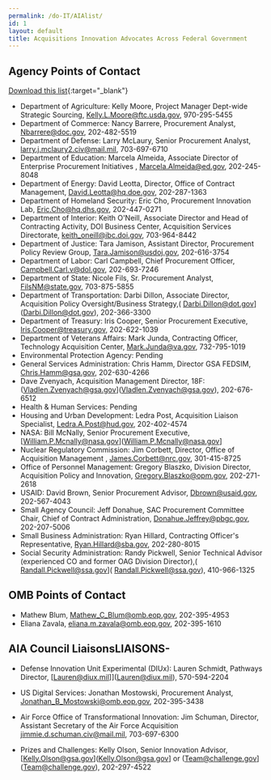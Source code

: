 ```yaml
---
permalink: /do-IT/AIAlist/
id: 1
layout: default
title: Acquisitions Innovation Advocates Across Federal Government
---
```


## Agency Points of Contact
[Download this list](https://techfarhub.cio.gov/assets/files/AIA_List.pdf){:target="_blank"}

-	Department of Agriculture: Kelly Moore, Project Manager Dept-wide Strategic Sourcing, [Kelly.L.Moore@ftc.usda.gov](Kelly.L.Moore@ftc.usda.gov), 970-295-5455
-	Department of Commerce: Nancy Barrere, Procurement Analyst, [Nbarrere@doc.gov](Nbarrere@doc.gov), 202-482-5519
 - Department of Defense: Larry McLaury, Senior Procurement Analyst, [larry.j.mclaury2.civ@mail.mil](larry.j.mclaury2.civ@mail.mil), 703-697-6710
 -   Department of Education: Marcela Almeida, Associate Director of Enterprise Procurement Initiatives , [Marcela.Almeida@ed.gov](Marcela.Almeida@ed.gov), 202-245-8048
 - Department of Energy: David Leotta, Director, Office of Contract Management, [David.Leotta@hq.doe.gov](David.Leotta@hq.doe.gov), 202-287-1363
 - Department of Homeland Security: Eric Cho, Procurement Innovation Lab, [Eric.Cho@hq.dhs.gov](Eric.Cho@hq.dhs.gov), 202-447-0271
 - Department of Interior: Keith O'Neill, Associate Director and Head of Contracting Activity, DOI Business Center, Acquisition Services Directorate, [keith_oneill@ibc.doi.gov](keith_oneill@ibc.doi.gov), 703-964-8442
 -   Department of Justice: Tara Jamison, Assistant Director, Procurement Policy Review Group, [Tara.Jamison@usdoj.gov](Tara.Jamison@usdoj.gov), 202-616-3754
 - Department of Labor: Carl Campbell, Chief Procurement Officer, [Campbell.Carl.v@dol.gov](Campbell.Carl.v@dol.gov), 202-693-7246
 - Department of State: Nicole Fils, Sr. Procurement Analyst, [FilsNM@state.gov](FilsNM@state.gov), 703-875-5855
 - Department of Transportation: Darbi Dillon, Associate Director, Acquisition Policy Oversight/Business Strategy,( Darbi.Dillon@dot.gov](Darbi.Dillon@dot.gov), 202-366-3300
 -  Department of Treasury: Iris Cooper, Senior Procurement Executive, [Iris.Cooper@treasury.gov](Iris.Cooper@treasury.gov), 202-622-1039
 -  Department of Veterans Affairs: Mark Junda, Contracting Officer, Technology Acquisition Center, [Mark.Junda@va.gov](Mark.Junda@va.gov), 732-795-1019
 -  Environmental Protection Agency: Pending
 - General Services Administration: Chris Hamm, Director GSA FEDSIM, [Chris.Hamm@gsa.gov](Mark.Junda@va.gov), 202-630-4266
-	Dave Zvenyach, Acquisition Management Director, 18F: (Vladlen.Zvenyach@gsa.gov](Vladlen.Zvenyach@gsa.gov), 202-676-6512
 -  Health & Human Services: Pending
 -  Housing and Urban Development: Ledra Post, Acquisition Liaison Specialist, [Ledra.A.Post@hud.gov](Ledra.A.Post@hud.gov), 202-402-4574
 - NASA: Bill McNally, Senior Procurement Executive, [William.P.Mcnally@nasa.gov](William.P.Mcnally@nasa.gov]  
 - Nuclear Regulatory Commission: Jim Corbett, Director, Office of Acquisition Management , [James.Corbett@nrc.gov](James.Corbett@nrc.gov), 301-415-8725
 - Office of Personnel Management: Gregory Blaszko, Division Director, Acquisition Policy and Innovation, [Gregory.Blaszko@opm.gov](Gregory.Blaszko@opm.gov), 202-271-2618
 - USAID: David Brown, Senior Procurement Advisor, [Dbrown@usaid.gov](Dbrown@usaid.gov), 202-567-4043
 - Small Agency Council: Jeff Donahue, SAC Procurement Committee Chair, Chief of Contract Administration, [Donahue.Jeffrey@pbgc.gov](Donahue.Jeffrey@pbgc.gov), 202-207-5006
 -  Small Business Administration: Ryan Hillard, Contracting Officer's Representative, [Ryan.Hillard@sba.gov](Ryan.Hillard@sba.gov), 202-280-8015
 -  Social Security Administration: Randy Pickwell, Senior Technical Advisor (experienced CO and former OAG Division Director),( Randall.Pickwell@ssa.gov]( Randall.Pickwell@ssa.gov), 410-966-1325


## OMB Points of Contact
-	Mathew Blum, [Mathew_C_Blum@omb.eop.gov](Mathew_C_Blum@omb.eop.gov), 202-395-4953
-	Eliana Zavala, [eliana.m.zavala@omb.eop.gov](eliana.m.zavala@omb.eop.gov), 202-395-1610

## AIA Council LiaisonsLIAISONS-   
-	Defense Innovation Unit Experimental (DIUx): Lauren Schmidt, Pathways Director, [Lauren@diux.mil]](Lauren@diux.mil), 570-594-2204
-	US Digital Services: Jonathan Mostowski, Procurement Analyst, [Jonathan_B_Mostowski@omb.eop.gov](Jonathan_B_Mostowski@omb.eop.gov), 202-395-3438
-	Air Force Office of Transformational Innovation: Jim Schuman, Director, Assistant Secretary of the Air Force Acquisition	[jimmie.d.schuman.civ@mail.mil](jimmie.d.schuman.civ@mail.mil), 703-697-6300

-	Prizes and Challenges: Kelly Olson, Senior Innovation Advisor, [Kelly.Olson@gsa.gov](Kelly.Olson@gsa.gov] or (Team@challenge.gov](Team@challenge.gov), 202-297-4522
